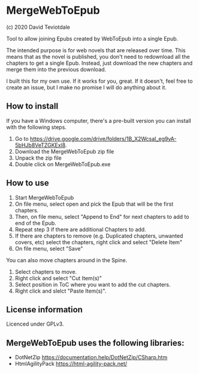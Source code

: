 # MergeWebToEpub
(c) 2020 David Teviotdale   

Tool to allow joining Epubs created by WebToEpub into a single Epub.

The intended purpose is for web novels that are released over time.
This means that as the novel is published, you don't need to redownload all the chapters to get a single Epub.
Instead, just download the new chapters and merge them into the previous download.

I built this for my own use.  If it works for you, great.  If it doesn't, feel free to create an issue, but I make no promise I will do anything about it.

## How to install
If you have a Windows computer, there's a pre-built version you can install with the following steps.
1. Go to https://drive.google.com/drive/folders/1B_X2WcsaI_eg9yA-5bHJb8VeTZGKExl8.
2. Download the MergeWebToEpub zip file
3. Unpack the zip file
4. Double click on MergeWebToEpub.exe

## How to use
1. Start MergeWebToEpub
2. On file menu, select open and pick the Epub that will be the first chapters.
3. Then, on file menu, select "Append to End" for next chapters to add to end of the Epub.
4. Repeat step 3 if there are additional Chapters to add.
5. If there are chapters to remove (e.g. Duplicated chapters, unwanted covers, etc) select the chapters, right click and select "Delete Item"
6. On file menu, select "Save"

You can also move chapters around in the Spine.
1. Select chapters to move.
2. Right click and select "Cut Item(s)"
3. Select position in ToC where you want to add the cut chapters.
4. Right click and slelct "Paste Item(s)".


## License information
Licenced under GPLv3.

## MergeWebToEpub uses the following libraries:
* DotNetZip  https://documentation.help/DotNetZip/CSharp.htm
* HtmlAgilityPack https://html-agility-pack.net/


